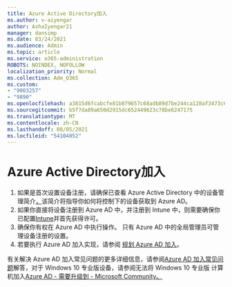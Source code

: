 ```yaml
---
title: Azure Active Directory加入
ms.author: v-aiyengar
author: AshaIyengar21
manager: dansimp
ms.date: 03/24/2021
ms.audience: Admin
ms.topic: article
ms.service: o365-administration
ROBOTS: NOINDEX, NOFOLLOW
localization_priority: Normal
ms.collection: Adm_O365
ms.custom:
- "9003257"
- "9890"
ms.openlocfilehash: a3815d6fcabcfe81b079657c68adb89d7be244ca128af3473c6b22c1a4f7c833
ms.sourcegitcommit: b5f7da89a650d2915dc652449623c78be6247175
ms.translationtype: MT
ms.contentlocale: zh-CN
ms.lasthandoff: 08/05/2021
ms.locfileid: "54104052"
---
```

# <a name="azure-active-directory-join"></a>Azure Active Directory加入

1. 如果是首次设置设备注册，请确保已查看 Azure Active Directory 中的设备管理简介[，](/azure/active-directory/devices/overview)该简介将指导你如何将控制下的设备获取到 Azure AD。 
1. 如果你直接将设备注册到 Azure AD 中，并注册到 Intune 中，则需要确保你已配置[Intune](/mem/intune/enrollment/device-enrollment)并首先获得[](/mem/intune/fundamentals/licenses-assign)许可。
1. 确保你有权在 Azure AD 中执行操作。 只有 Azure AD 中的全局管理员可管理设备注册的设置。
1. 若要执行 Azure AD 加入实现，请参阅 [规划 Azure AD 加入](/azure/active-directory/devices/azureadjoin-plan)。

有关解决 Azure AD 加入常见问题的更多详细信息，请参阅[Azure AD 加入常见问题](/azure/active-directory/devices/faq)解答，对于 Windows 10 专业版设备，请参阅无法将 Windows 10 专业版 计算机加入[Azure AD - 需要升级到 - Microsoft Community。](https://answers.microsoft.com/en-us/msoffice/forum/msoffice_install-mso_win10-mso_365hp/unable-to-join-windows-10-pro-machine-to-azure-ad/abb1ca7d-b317-45ec-a628-e1c10eae2900)
